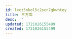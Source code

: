 ```yaml
---
id: lxcz5nkol5c2scn7gkwhtey
title: 三方库
desc: ''
updated: 1721026155499
created: 1721026155499
---
```

